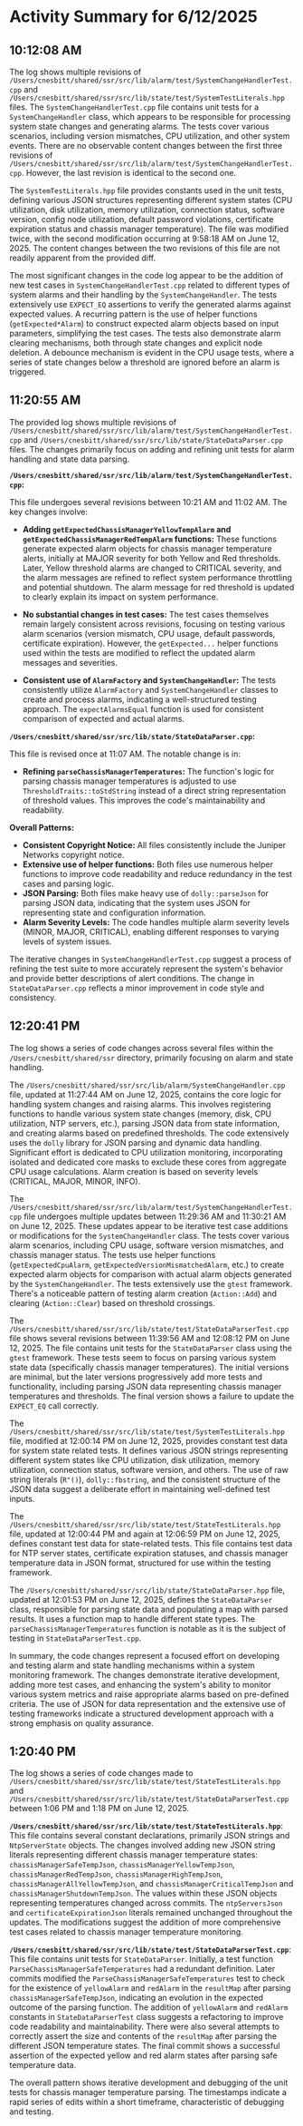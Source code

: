 # Activity Summary for 6/12/2025

## 10:12:08 AM
The log shows multiple revisions of `/Users/cnesbitt/shared/ssr/src/lib/alarm/test/SystemChangeHandlerTest.cpp` and `/Users/cnesbitt/shared/ssr/src/lib/state/test/SystemTestLiterals.hpp` files.  The `SystemChangeHandlerTest.cpp` file contains unit tests for a `SystemChangeHandler` class, which appears to be responsible for processing system state changes and generating alarms.  The tests cover various scenarios, including version mismatches, CPU utilization, and other system events.  There are no observable content changes between the first three revisions of  `/Users/cnesbitt/shared/ssr/src/lib/alarm/test/SystemChangeHandlerTest.cpp`. However, the last revision is identical to the second one.

The `SystemTestLiterals.hpp` file provides constants used in the unit tests, defining various JSON structures representing different system states (CPU utilization, disk utilization, memory utilization, connection status, software version, config node utilization, default password violations, certificate expiration status and chassis manager temperature).  The file was modified twice, with the second modification occurring at 9:58:18 AM on June 12, 2025.  The content changes between the two revisions of this file are not readily apparent from the provided diff.

The most significant changes in the code log appear to be the addition of new test cases in `SystemChangeHandlerTest.cpp` related to different types of system alarms and their handling by the `SystemChangeHandler`. The tests extensively use `EXPECT_EQ` assertions to verify the generated alarms against expected values.  A recurring pattern is the use of helper functions (`getExpected*Alarm`) to construct expected alarm objects based on input parameters, simplifying the test cases.  The tests also demonstrate alarm clearing mechanisms, both through state changes and explicit node deletion.  A debounce mechanism is evident in the CPU usage tests, where a series of state changes below a threshold are ignored before an alarm is triggered.


## 11:20:55 AM
The provided log shows multiple revisions of `/Users/cnesbitt/shared/ssr/src/lib/alarm/test/SystemChangeHandlerTest.cpp` and `/Users/cnesbitt/shared/ssr/src/lib/state/StateDataParser.cpp` files.  The changes primarily focus on adding and refining unit tests for alarm handling and state data parsing.

**`/Users/cnesbitt/shared/ssr/src/lib/alarm/test/SystemChangeHandlerTest.cpp`:**

This file undergoes several revisions between 10:21 AM and 11:02 AM. The key changes involve:

* **Adding `getExpectedChassisManagerYellowTempAlarm` and `getExpectedChassisManagerRedTempAlarm` functions:**  These functions generate expected alarm objects for chassis manager temperature alerts, initially at MAJOR severity for both Yellow and Red thresholds. Later, Yellow threshold alarms are changed to CRITICAL severity, and the alarm messages are refined to reflect system performance throttling and potential shutdown. The alarm message for red threshold is updated to clearly explain its impact on system performance.

* **No substantial changes in test cases:**  The test cases themselves remain largely consistent across revisions, focusing on testing various alarm scenarios (version mismatch, CPU usage, default passwords, certificate expiration).  However,  the `getExpected...` helper functions used within the tests are modified to reflect the updated alarm messages and severities.

* **Consistent use of `AlarmFactory` and `SystemChangeHandler`:** The tests consistently utilize `AlarmFactory` and `SystemChangeHandler` classes to create and process alarms, indicating a well-structured testing approach.  The `expectAlarmsEqual` function is used for consistent comparison of expected and actual alarms.


**`/Users/cnesbitt/shared/ssr/src/lib/state/StateDataParser.cpp`:**

This file is revised once at 11:07 AM.  The notable change is in:

* **Refining `parseChassisManagerTemperatures`:** The function's logic for parsing chassis manager temperatures is adjusted to use `ThresholdTraits::toStdString` instead of a direct string representation of threshold values.  This improves the code's maintainability and readability.


**Overall Patterns:**

* **Consistent Copyright Notice:** All files consistently include the Juniper Networks copyright notice.
* **Extensive use of helper functions:**  Both files use numerous helper functions to improve code readability and reduce redundancy in the test cases and parsing logic.
* **JSON Parsing:** Both files make heavy use of `dolly::parseJson` for parsing JSON data, indicating that the system uses JSON for representing state and configuration information.
* **Alarm Severity Levels:** The code handles multiple alarm severity levels (MINOR, MAJOR, CRITICAL), enabling different responses to varying levels of system issues.


The iterative changes in `SystemChangeHandlerTest.cpp` suggest a process of refining the test suite to more accurately represent the system's behavior and provide better descriptions of alert conditions.  The change in `StateDataParser.cpp` reflects a minor improvement in code style and consistency.


## 12:20:41 PM
The log shows a series of code changes across several files within the `/Users/cnesbitt/shared/ssr` directory, primarily focusing on alarm and state handling.

The `/Users/cnesbitt/shared/ssr/src/lib/alarm/SystemChangeHandler.cpp` file, updated at 11:27:44 AM on June 12, 2025, contains the core logic for handling system changes and raising alarms.  This involves registering functions to handle various system state changes (memory, disk, CPU utilization, NTP servers, etc.), parsing JSON data from state information, and creating alarms based on predefined thresholds.  The code extensively uses the `dolly` library for JSON parsing and dynamic data handling.  Significant effort is dedicated to CPU utilization monitoring, incorporating isolated and dedicated core masks to exclude these cores from aggregate CPU usage calculations.  Alarm creation is based on severity levels (CRITICAL, MAJOR, MINOR, INFO).

The `/Users/cnesbitt/shared/ssr/src/lib/alarm/test/SystemChangeHandlerTest.cpp` file undergoes multiple updates between 11:29:36 AM and 11:30:21 AM on June 12, 2025. These updates appear to be iterative test case additions or modifications for the `SystemChangeHandler` class.  The tests cover various alarm scenarios, including CPU usage, software version mismatches, and chassis manager status. The tests use helper functions (`getExpectedCpuAlarm`, `getExpectedVersionMismatchedAlarm`, etc.) to create expected alarm objects for comparison with actual alarm objects generated by the `SystemChangeHandler`.  The tests extensively use the `gtest` framework.  There's a noticeable pattern of testing alarm creation (`Action::Add`) and clearing (`Action::Clear`) based on threshold crossings.

The `/Users/cnesbitt/shared/ssr/src/lib/state/test/StateDataParserTest.cpp` file shows several revisions between 11:39:56 AM and 12:08:12 PM on June 12, 2025. The file contains unit tests for the `StateDataParser` class using the `gtest` framework.  These tests seem to focus on parsing various system state data (specifically chassis manager temperatures).  The initial versions are minimal, but the later versions progressively add more tests and functionality, including parsing JSON data representing chassis manager temperatures and thresholds.  The final version shows a failure to update the `EXPECT_EQ` call correctly.

The `/Users/cnesbitt/shared/ssr/src/lib/state/test/SystemTestLiterals.hpp` file, modified at 12:00:14 PM on June 12, 2025, provides constant test data for system state related tests.  It defines various JSON strings representing different system states like CPU utilization, disk utilization, memory utilization, connection status, software version, and others.  The use of raw string literals (`R"()`), `dolly::fbstring`, and the consistent structure of the JSON data suggest a deliberate effort in maintaining well-defined test inputs.

The `/Users/cnesbitt/shared/ssr/src/lib/state/test/StateTestLiterals.hpp` file, updated at 12:00:44 PM and again at 12:06:59 PM on June 12, 2025, defines constant test data for state-related tests.  This file contains test data for NTP server states, certificate expiration statuses, and chassis manager temperature data in JSON format, structured for use within the testing framework.

The `/Users/cnesbitt/shared/ssr/src/lib/state/StateDataParser.hpp` file, updated at 12:01:53 PM on June 12, 2025, defines the `StateDataParser` class, responsible for parsing state data and populating a map with parsed results.  It uses a function map to handle different state types.  The `parseChassisManagerTemperatures` function is notable as it is the subject of testing in `StateDataParserTest.cpp`.


In summary, the code changes represent a focused effort on developing and testing alarm and state handling mechanisms within a system monitoring framework.  The changes demonstrate iterative development, adding more test cases, and enhancing the system's ability to monitor various system metrics and raise appropriate alarms based on pre-defined criteria.  The use of JSON for data representation and the extensive use of testing frameworks indicate a structured development approach with a strong emphasis on quality assurance.


## 1:20:40 PM
The log shows a series of code changes made to `/Users/cnesbitt/shared/ssr/src/lib/state/test/StateTestLiterals.hpp` and `/Users/cnesbitt/shared/ssr/src/lib/state/test/StateDataParserTest.cpp` between 1:06 PM and 1:18 PM on June 12, 2025.

**`/Users/cnesbitt/shared/ssr/src/lib/state/test/StateTestLiterals.hpp`**: This file contains several constant declarations, primarily JSON strings and `NtpServerState` objects.  The changes involved adding new JSON string literals representing different chassis manager temperature states:  `chassisManagerSafeTempJson`, `chassisManagerYellowTempJson`, `chassisManagerRedTempJson`, `chassisManagerHighTempJson`, `chassisManagerAllYellowTempJson`, and `chassisManagerCriticalTempJson` and `chassisManagerShutdownTempJson`. The values within these JSON objects representing temperatures changed across commits.  The `ntpServersJson` and `certificateExpirationJson` literals remained unchanged throughout the updates.  The modifications suggest the addition of more comprehensive test cases related to chassis manager temperature monitoring.

**`/Users/cnesbitt/shared/ssr/src/lib/state/test/StateDataParserTest.cpp`**: This file contains unit tests for `StateDataParser`.  Initially, a test function `ParseChassisManagerSafeTemperatures` had a redundant definition. Later commits modified the `ParseChassisManagerSafeTemperatures` test to check for the existence of  `yellowAlarm` and `redAlarm` in the `resultMap`  after parsing `chassisManagerSafeTempJson`, indicating an evolution in the expected outcome of the parsing function.  The addition of `yellowAlarm` and `redAlarm` constants in `StateDataParserTest` class suggests a refactoring to improve code readability and maintainability.  There were also several attempts to correctly assert the size and contents of the `resultMap` after parsing the different JSON temperature states.  The final commit shows a successful assertion of the expected yellow and red alarm states after parsing safe temperature data.

The overall pattern shows iterative development and debugging of the unit tests for chassis manager temperature parsing. The timestamps indicate a rapid series of edits within a short timeframe, characteristic of debugging and testing.
